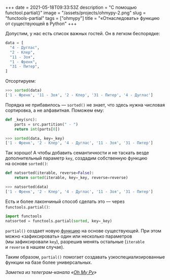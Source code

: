 +++
date = 2021-05-18T09:33:53Z
description = "С помощью functool.partial()"
image = "/assets/projects/ohmypy-2.png"
slug = "functools-partial"
tags = ["ohmypy"]
title = "«Отнаследовать» функцию от существующей в Python"
+++

Допустим, у нас есть список важных гостей. Он в легком беспорядке:

```python
data = [
  "4 - Дуглас",
  "2 - Клер",
  "11 - Зоя",
  "1 - Френк",
  "31 - Питер",
]
```

Отсортируем:

```python
>>> sorted(data)
['1 - Френк', '11 - Зоя', '2 - Клер', '31 - Питер', '4 - Дуглас']
```

Порядка не прибавилось — `sorted()` не знает, что здесь нужна числовая сортировка, а не алфавитная. Поможем ему:

```python
def _key(src):
    parts = src.partition(" - ")
    return int(parts[0])

>>> sorted(data, key=_key)
['1 - Френк', '2 - Клер', '4 - Дуглас', '11 - Зоя', '31 - Питер']
```

Так хорошо! А чтобы добавить семантичности и не таскать везде дополнительный параметр `key`, создадим собственную функцию на основе `sorted()`:

```python
def natsorted(iterable, reverse=False):
    return sorted(iterable, key=_key, reverse=reverse)

>>> natsorted(data)
['1 - Френк', '2 - Клер', '4 - Дуглас', '11 - Зоя', '31 - Питер']
```

Есть и более лакончиный способ сделать это — через `functools.partial()`:

```python
import functools
natsorted = functools.partial(sorted, key=_key)
```

`partial()` создает новую <abbr title="Строго говоря, не функцию, а вызываемый объект, у которого определен дандер call — его можно вызывать, как будто это функция">функцию</abbr> на основе существующей. При этом можно «зафиксировать» один или несколько параметров (мы зафиксировали `key`), разрешив менять остальные (`iterable` и `reverse` в нашем случае).

Таким образом, `partial()` помогает создавать узкоспециализированные функции на базе более универсальных.

<div class="row">
<div class="col-xs-12 col-sm-10 col-md-8"><p><em>Заметка из телеграм-канала <span class="nowrap"><i class="fas fa-kiwi-bird"></i> «<a href="https://t.me/ohmypy">Oh My Py</a>»</span></em></p></div>
</div>



